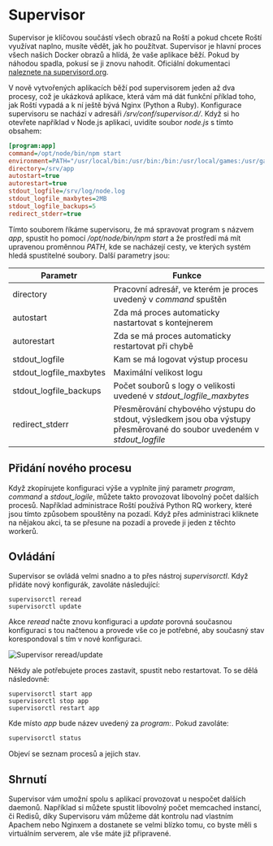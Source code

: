 # Supervisor

Supervisor je klíčovou součástí všech obrazů na Roští a pokud chcete Roští využívat naplno, musíte vědět, jak ho použítvat. Supervisor je hlavní proces všech našich Docker obrazů a hlídá, že vaše aplikace běží. Pokud by náhodou spadla, pokusí se ji znovu nahodit. Oficiální dokumentaci [naleznete na supervisord.org](http://supervisord.org/).

V nově vytvořených aplikacích běží pod supervisorem jeden až dva procesy, což je ukázková aplikace, která vám má dát funkční příklad toho, jak Roští vypadá a k ní ještě bývá Nginx (Python a Ruby). Konfigurace supervisoru se nachází v adresáři */srv/conf/supervisor.d/*. Když si ho otevřete například v Node.js aplikaci, uvidíte soubor *node.js* s tímto obsahem:

```ini
[program:app]
command=/opt/node/bin/npm start
environment=PATH="/usr/local/bin:/usr/bin:/bin:/usr/local/games:/usr/games:/opt/node/bin"
directory=/srv/app
autostart=true
autorestart=true
stdout_logfile=/srv/log/node.log
stdout_logfile_maxbytes=2MB
stdout_logfile_backups=5
redirect_stderr=true
```

Tímto souborem říkáme supervisoru, že má spravovat program s názvem *app*, spustit ho pomocí */opt/node/bin/npm start* a že prostředí má mít upravenou proměnnou *PATH*, kde se nacházejí cesty, ve kterých systém hledá spustitelné soubory. Další parametry jsou:

|Parametr|Funkce|
|-|-|
|directory|Pracovní adresář, ve kterém je proces uvedený v *command* spuštěn|
|autostart|Zda má proces automaticky nastartovat s kontejnerem|
|autorestart|Zda se má proces automaticky restartovat při chybě|
|stdout_logfile|Kam se má logovat výstup procesu|
|stdout_logfile_maxbytes|Maximální velikost logu|
|stdout_logfile_backups|Počet souborů s logy o velikosti uvedené v *stdout_logfile_maxbytes*|
|redirect_stderr|Přesměrování chybového výstupu do stdout, výsledkem jsou oba výstupy přesměrované do soubor uvedeném v *stdout_logfile*|

## Přidání nového procesu

Když zkopírujete konfiguraci výše a vyplníte jiný parametr *program*, *command* a *stdout_logile*, můžete takto provozovat libovolný počet dalších procesů. Například administrace Roští používá Python RQ workery, které jsou tímto způsobem spouštěny na pozadí. Když přes administraci kliknete na nějakou akci, ta se přesune na pozadí a provede ji jeden z těchto workerů.

## Ovládání

Supervisor se ovládá velmi snadno a to přes nástroj *supervisorctl*. Když přidáte nový konfigurák, zavoláte následující:

```basb
supervisorctl reread
supervisorctl update
```

Akce *reread* načte znovu konfiguraci a *update* porovná současnou konfiguraci s tou načtenou a provede vše co je potřebné, aby současný stav korespondoval s tím v nové konfiguraci.

![Supervisor reread/update](../imgs/supervisor_reread_update.png)

Někdy ale potřebujete proces zastavit, spustit nebo restartovat. To se dělá následovně:

```basb
supervisorctl start app
supervisorctl stop app
supervisorctl restart app
```

Kde místo *app* bude název uvedený za *program:*. Pokud zavoláte:

```bash
supervisorctl status
```

Objeví se seznam procesů a jejich stav.

## Shrnutí

Supervisor vám umožní spolu s aplikací provozovat u nespočet dalších daemonů. Například si můžete spustit libovolný počet memcached instancí, či Redisů, díky Supervisoru vám můžeme dát kontrolu nad vlastním Apachem nebo Nginxem a dostanete se velmi blízko tomu, co byste měli s virtuálním serverem, ale vše máte již připravené.
